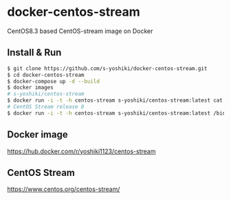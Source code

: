 # docker-centos-stream

CentOS8.3 based CentOS-stream image on Docker

## Install & Run

```sh
$ git clone https://github.com/s-yoshiki/docker-centos-stream.git
$ cd docker-centos-stream
$ docker-compose up -d --build 
$ docker images
# s-yoshiki/centos-stream 
$ docker run -i -t -h centos-stream s-yoshiki/centos-stream:latest cat /etc/redhat-release  
# CentOS Stream release 8
$ docker run -i -t -h centos-stream s-yoshiki/centos-stream:latest /bin/bash                
```

## Docker image

https://hub.docker.com/r/yoshiki1123/centos-stream

## CentOS Stream

https://www.centos.org/centos-stream/
